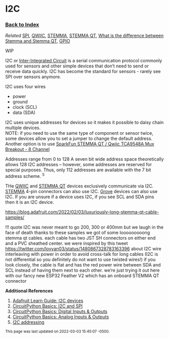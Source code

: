 
# I2C

### [Back to Index](index.md)

*Related* [SPI](spi.md), [QWIIC](connectors.md#qwiic), [STEMMA](connectors.md#stemma), [STEMMA QT](connectors.md#stemma-qt), [What is the difference between Stemma and Stemma QT](connectors.md#connector-comparison), [GPIO](gpio.md)

WIP


I2C or [Inter-Integrated Circuit](https://en.wikipedia.org/wiki/I²C) is a serial communication protocol commonly used for sensors and other simple devices that don’t need to send or receive data quickly.
I2C has become the standard for sensors - rarely see SPI over sensors anymore.

I2C uses four wires

- power 
- ground
- clock (SCL)
- data (SDA)


I2C uses unique addresses for devices so it makes it possible to daisy chain multiple devices.  
NOTE: if you need to use the same type of component or sensor twice, some devices allow you to set a jumper to change the default address.  
Another option is to use [SparkFun STEMMA QT / Qwiic TCA9548A Mux Breakout - 8 Channel](https://www.adafruit.com/product/4704)


Addresses range from 0 to 128 
A seven bit wide address space theoretically allows 128 I2C addresses – however, some addresses are reserved for special purposes. Thus, only 112 addresses are available with the 7 bit address scheme. <sup>5</sup>


THe [QWIIC](connectors.md#qwiic) and [STEMMA QT](connectors.md#stemma-qt) devices exclusively communicate via I2C.  [STEMMA](connectors.md#stemma) 4-pin connectors can also use I2C. [Grove](connectors.md#grove) devices can also use I2C.  If you are unsure if a device uses I2C, if you see SCL and SDA pins then it is an I2C device.




https://blog.adafruit.com/2022/02/03/luxuriously-long-stemma-qt-cable-samples/


!!! quote
    I2C was never meant to go 200, 300 or 400mm but we laugh in the face of death thanks to these samples we got of some looooooooong stemma qt cables. each cable has two JST SH connectors on either end and a PVC sheathed center. we were inspired by this tweet https://twitter.com/lovyan03/status/1480867328783163396 about I2C wire interleaving with power in order to avoid cross-talk for long cables (I2C is not differential so you definitely do not want to use twisted wires!) if you look closely, the cable is flat and has the red power wire between SDA and SCL instead of having them next to each other. we’re just trying it out here with our fancy new ESP32 Feather V2 which has an onboard STEMMA QT connector 



**Additional References**

1. [Adafruit Learn Guide: I2C devices](https://learn.adafruit.com/circuitpython-basics-i2c-and-spi/i2c-devices)
2. [CircuitPython Basics: I2C and SPI](https://learn.adafruit.com/circuitpython-basics-i2c-and-spi)
3. [CircuitPython Basics: Digital Inputs & Outputs](https://learn.adafruit.com/circuitpython-digital-inputs-and-outputs)
4. [CircuitPython Basics: Analog Inputs & Outputs](https://learn.adafruit.com/circuitpython-basics-analog-inputs-and-outputs)
5. [I2C addressing](https://www.i2c-bus.org/addressing/)


<small>This page was last updated on 2022-03-03 15:45:07 -0500.</small>